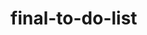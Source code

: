 # final-to-do-list

<!-- <svg xmlns="http://www.w3.org/2000/svg" viewBox="0 0 24 24"><title>trash-can</title><path d="M9,3V4H4V6H5V19A2,2 0 0,0 7,21H17A2,2 0 0,0 19,19V6H20V4H15V3H9M9,8H11V17H9V8M13,8H15V17H13V8Z" /></svg> -->




